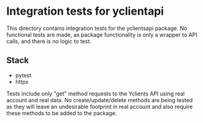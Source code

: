 # Integration tests for yclientapi

This directory contains integration tests for the yclientsapi package.
No functional tests are made, as package functionality is only a wrapper to API calls, and there is no logic to test.

## Stack

* pytest
* httpx

Tests include only "get" method requests to the Yclients API using real account and real data.
No create/update/delete methods are being tested as they will leave an undesirable footprint in real account and also require these methods to be added to the package.
